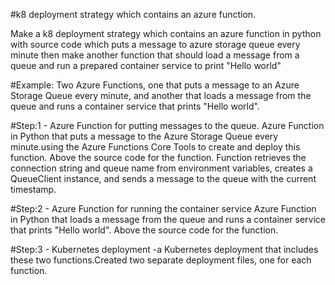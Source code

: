 #k8 deployment strategy which contains an azure function.

Make a k8 deployment strategy which contains an azure function in python with source code which puts a message to azure storage queue every minute then make another function that  should load a message from a queue and run a prepared container service to print "Hello world" 

#Example:
Two Azure Functions, one that puts a message to an Azure Storage Queue every minute, and another that loads a message from the queue and runs a container service that prints "Hello world".

#Step:1 -
Azure Function for putting messages to the queue.
Azure Function in Python that puts a message to the Azure Storage Queue every minute.using the Azure Functions Core Tools to create and deploy this function. Above the source code for the function.
Function retrieves the connection string and queue name from environment variables, creates a QueueClient instance, and sends a message to the queue with the current timestamp.

#Step:2 -
Azure Function for running the container service
Azure Function in Python that loads a message from the queue and runs a container service that prints "Hello world". Above the source code for the function.

#Step:3 -
Kubernetes deployment -a Kubernetes deployment that includes these two functions.Created two separate deployment files, one for each function.
